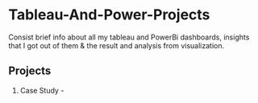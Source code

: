 # Tableau-And-Power-Projects
Consist brief info about all my tableau and PowerBi dashboards, insights that I got out of them &amp; the result and analysis from visualization.

## Projects

1. Case Study - 
